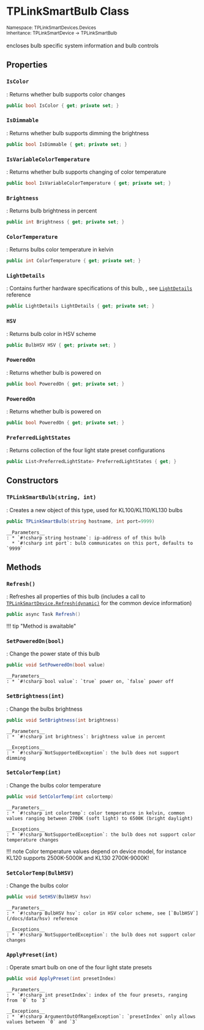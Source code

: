 # TPLinkSmartBulb Class
<small>Namespace: TPLinkSmartDevices.Devices</small><br/>
<small>Inheritance: TPLinkSmartDevice -> TPLinkSmartBulb</small><br/><br/>
encloses bulb specific system information and bulb controls

## Properties

### `IsColor`
: Returns whether bulb supports color changes
``` csharp
public bool IsColor { get; private set; }
```

### `IsDimmable`
: Returns whether bulb supports dimming the brightness
``` csharp
public bool IsDimmable { get; private set; }
```

### `IsVariableColorTemperature`
: Returns whether bulb supports changing of color temperature
``` csharp
public bool IsVariableColorTemperature { get; private set; }
```

### `Brightness`
: Returns bulb brightness in percent
``` csharp
public int Brightness { get; private set; }
```

### `ColorTemperature`
: Returns bulbs color temperature in kelvin
``` csharp
public int ColorTemperature { get; private set; }
```

### `LightDetails`
: Contains further hardware specifications of this bulb, , see [`LightDetails`](/docs/data/light-details.md) reference
``` csharp
public LightDetails LightDetails { get; private set; }
```

### `HSV`
: Returns bulb color in HSV scheme 
``` csharp
public BulbHSV HSV { get; private set; }
```

### `PoweredOn`
: Returns whether bulb is powered on 
``` csharp
public bool PoweredOn { get; private set; }
```

### `PoweredOn`
: Returns whether bulb is powered on 
``` csharp
public bool PoweredOn { get; private set; }
```

### `PreferredLightStates`
: Returns collection of the four light state preset configurations
``` csharp
public List<PreferredLightState> PreferredLightStates { get; }
```

## Constructors

### `TPLinkSmartBulb(string, int)`
: Creates a new object of this type, used for KL100/KL110/KL130 bulbs 
  ``` csharp
  public TPLinkSmartBulb(string hostname, int port=9999)
  ```

    __Parameters__
    : * `#!csharp string hostname`: ip-address of of this bulb
      * `#!csharp int port`: bulb communicates on this port, defaults to `9999`

## Methods

### `Refresh()`
: Refreshes all properties of this bulb (includes a call to [`TPLinkSmartDevice.Refresh(dynamic)`](device.md#refreshdynamic) for the common device information)
  ``` csharp
  public async Task Refresh()
  ```

!!! tip "Method is awaitable" 

### `SetPoweredOn(bool)`
: Change the power state of this bulb 
  ``` csharp
  public void SetPoweredOn(bool value)
  ```

    __Parameters__
    : * `#!csharp bool value`: `true` power on, `false` power off

### `SetBrightness(int)`
: Change the bulbs brightness
  ``` csharp
  public void SetBrightness(int brightness)
  ```

    __Parameters__
    : * `#!csharp int brightness`: brightness value in percent

    __Exceptions__
    : * `#!csharp NotSupportedException`: the bulb does not support dimming

### `SetColorTemp(int)`
: Change the bulbs color temperature
  ``` csharp
  public void SetColorTemp(int colortemp)
  ```

    __Parameters__
    : * `#!csharp int colortemp`: color temperature in kelvin, common values ranging between 2700K (soft light) to 6500K (bright daylight)

    __Exceptions__
    : * `#!csharp NotSupportedException`: the bulb does not support color temperature changes

!!! note 
    Color temperature values depend on device model, for instance KL120 supports 2500K-5000K and KL130 2700K-9000K!

### `SetColorTemp(BulbHSV)`
: Change the bulbs color 
  ``` csharp
  public void SetHSV(BulbHSV hsv)
  ```

    __Parameters__
    : * `#!csharp BulbHSV hsv`: color in HSV color scheme, see [`BulbHSV`](/docs/data/hsv) reference

    __Exceptions__
    : * `#!csharp NotSupportedException`: the bulb does not support color changes
   
### `ApplyPreset(int)`
: Operate smart bulb on one of the four light state presets
  ``` csharp
  public void ApplyPreset(int presetIndex)
  ```

    __Parameters__
    : * `#!csharp int presetIndex`: index of the four presets, ranging from `0` to `3`

    __Exceptions__
    : * `#!csharp ArgumentOutOfRangeException`: `presetIndex` only allows values between `0` and `3`
    